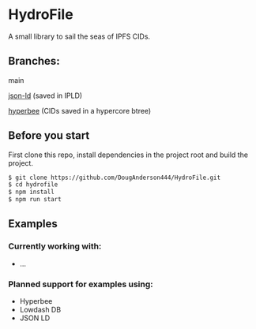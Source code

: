 # HydroFile
A small library to sail the seas of IPFS CIDs.

## Branches:

main

[json-ld](https://github.com/DougAnderson444/HydroFile/tree/ckartik/jsonld-experiment) (saved in IPLD)

[hyperbee](https://github.com/DougAnderson444/HydroFile/tree/ckartik/ipfs-hyperbee-mvp) (CIDs saved in a hypercore btree)

## Before you start
First clone this repo, install dependencies in the project root and build the project.

```bash
$ git clone https://github.com/DougAnderson444/HydroFile.git
$ cd hydrofile
$ npm install
$ npm run start
```

## Examples

### Currently working with:
- ...

### Planned support for examples using:
- Hyperbee
- Lowdash DB
- JSON LD
